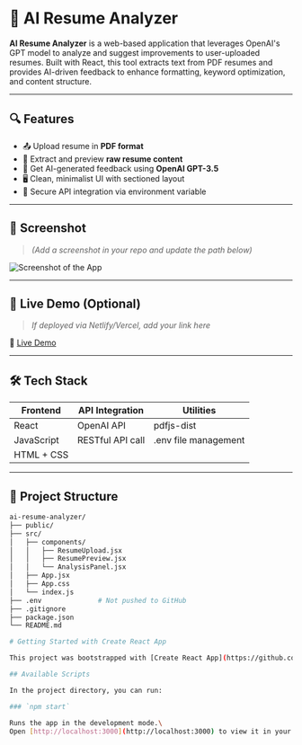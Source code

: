 # 🧠 AI Resume Analyzer

**AI Resume Analyzer** is a web-based application that leverages OpenAI's GPT model to analyze and suggest improvements to user-uploaded resumes. Built with React, this tool extracts text from PDF resumes and provides AI-driven feedback to enhance formatting, keyword optimization, and content structure.

---

## 🔍 Features

- 📤 Upload resume in **PDF format**
- 📃 Extract and preview **raw resume content**
- 🤖 Get AI-generated feedback using **OpenAI GPT-3.5**
- 🖥️ Clean, minimalist UI with sectioned layout
- 🔐 Secure API integration via environment variable

---

## 📸 Screenshot

> _(Add a screenshot in your repo and update the path below)_

![Screenshot of the App](./screenshot.png)

---

## 🚀 Live Demo (Optional)

> _If deployed via Netlify/Vercel, add your link here_

🔗 [Live Demo](https://your-live-demo-link.com)

---

## 🛠 Tech Stack

| Frontend      | API Integration | Utilities     |
|---------------|------------------|----------------|
| React         | OpenAI API       | pdfjs-dist     |
| JavaScript    | RESTful API call | .env file management |
| HTML + CSS    |                  |                |

---

## 📁 Project Structure

```bash
ai-resume-analyzer/
├── public/
├── src/
│   ├── components/
│   │   ├── ResumeUpload.jsx
│   │   ├── ResumePreview.jsx
│   │   └── AnalysisPanel.jsx
│   ├── App.jsx
│   ├── App.css
│   └── index.js
├── .env              # Not pushed to GitHub
├── .gitignore
├── package.json
└── README.md

# Getting Started with Create React App

This project was bootstrapped with [Create React App](https://github.com/facebook/create-react-app).

## Available Scripts

In the project directory, you can run:

### `npm start`

Runs the app in the development mode.\
Open [http://localhost:3000](http://localhost:3000) to view it in your browser.


